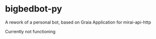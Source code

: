 # bigbedbot-py
A rework of a personal bot, based on Graia Application for mirai-api-http

Currently not functioning